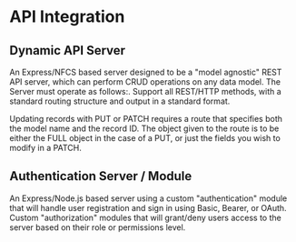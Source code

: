 # API Integration

## Dynamic API Server


An Express/NFCS based server designed to be a "model agnostic" REST API server, which can perform CRUD operations on any data model. The Server must operate as follows:. Support all REST/HTTP methods, with a standard routing structure and output in a standard format.

Updating records with PUT or PATCH requires a route that specifies both the model name and the record ID. The object given to the route is to be either the FULL object in the case of a PUT, or just the fields you wish to modify in a PATCH.

## Authentication Server / Module

An Express/Node.js based server using a custom "authentication" module that will handle user registration and sign in using Basic, Bearer, or OAuth. Custom "authorization" modules that will grant/deny users access to the server based on their role or permissions level.


